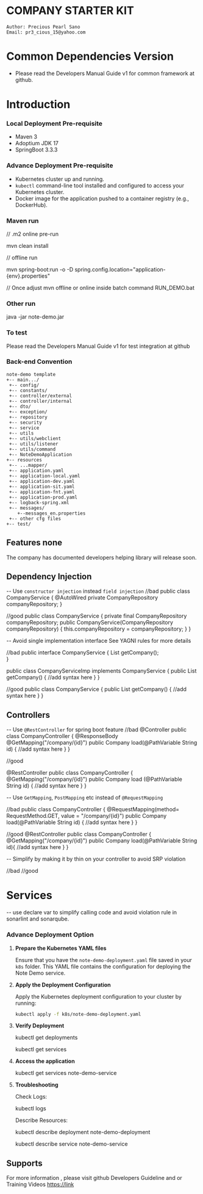 # COMPANY STARTER KIT
```
Author: Precious Pearl Sano
Email: pr3_cious_15@yahoo.com
```
# Common Dependencies Version
- Please read the Developers Manual Guide v1 for common framework at github.

# Introduction

### Local Deployment Pre-requisite
- Maven 3
- Adoptium JDK 17
- SpringBoot 3.3.3

### Advance Deployment Pre-requisite
- Kubernetes cluster up and running.
- `kubectl` command-line tool installed and configured to access your Kubernetes cluster.
- Docker image for the application pushed to a container registry (e.g., DockerHub).

### Maven run

// .m2 online pre-run

mvn clean install

// offline run 

mvn spring-boot:run -o -D spring.config.location="application-{env}.properties"

// Once adjust mvn offline or online inside batch command
RUN_DEMO.bat


### Other run

java -jar note-demo.jar

### To test

Please read the Developers Manual Guide v1 for test integration at github


### Back-end Convention

```
note-demo template
+-- main.../
 +-- config/
 +-- constants/
 +-- controller/external
 +-- controller/internal
 +-- dto/
 +-- exception/
 +-- repository
 +-- security
 +-- service
 +-- utils
 +-- utils/webclient
 +-- utils/listener
 +-- utils/command
 +-- NoteDemoApplication
+-- resources
 +-- ...mapper/
 +-- application.yaml
 +-- application-local.yaml
 +-- application-dev.yaml
 +-- application-sit.yaml
 +-- application-fnt.yaml
 +-- application-prod.yaml
 +-- logback-spring.xml
 +-- messages/
 	+--messages_en.properties
 +-- other cfg files 
+-- test/ 

```

## Features none
The company has documented developers helping library will release soon.

## Dependency Injection
-- Use `constructor injection` instead `field injection`
//bad
public class CompanyService {
	@AutoWired
	private CompanyRepository companyRepository;
}

//good
public class CompanyService {
	private final CompanyRepository companyRepository;
	public CompanyService(CompanyRepository companyRepository) {
		this.companyRepository = companyRepository;
	}
}
	
-- Avoid single implementation interface
See YAGNI rules for more details

//bad
public interface CompanyService {
	List<Company> getCompany();\
}

public class CompanyServiceImp implements CompanyService {
	public List<Company> getCompany() {
		//add syntax here
	}
}
	
//good
public class CompanyService {
	public List<Company> getCompany() {
		//add syntax here
	}
}

## Controllers
-- Use `@RestController` for spring boot feature
//bad
@Controller
public class CompanyController {
	@ResponseBody
	@GetMapping("/company/{id}")
	public Company load(@PathVariable String id) {
		//add syntax here
	}
}

//good

@RestController
public class CompanyController {
	@GetMapping("/company/{id}")
	public Company load (@PathVariable String id) {
		//add syntax here
	}
}

-- Use `GetMapping`, `PostMapping` etc instead of `@RequestMapping`

//bad
public class CompanyController {
	@RequestMapping(method= RequestMethod.GET, value = "/company/{id}")
	public Company load(@PathVariable String id) {
		//add syntax here
	}
}


//good
@RestController
public class CompanyController {
	@GetMapping("/company/{id}")
	public Company load(@PathVariable String id){
		//add syntax here
	}
}

-- Simplify by making it by thin on your controller to avoid SRP violation

//bad
//good

# Services

-- use declare var to simplify calling code and avoid violation rule in sonarlint and sonarqube.

### Advance Deployment Option

1. **Prepare the Kubernetes YAML files**

   Ensure that you have the `note-demo-deployment.yaml` file saved in your `k8s` folder. This YAML file contains the configuration for deploying the Note Demo service.

2. **Apply the Deployment Configuration**

   Apply the Kubernetes deployment configuration to your cluster by running:

   ```bash
   kubectl apply -f k8s/note-demo-deployment.yaml
   
3. **Verify Deployment** 
 
   kubectl get deployments
   
   kubectl get services

4. **Access the application**    

   kubectl get services note-demo-service

4. **Troubleshooting**  

   Check Logs:

   kubectl logs <pod-name>
   
   Describe Resources:
   
   kubectl describe deployment note-demo-deployment
   
   kubectl describe service note-demo-service
   
   

## Supports
For more information , please visit github Developers Guideline and or Training Videos <https://link>